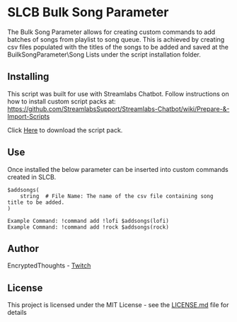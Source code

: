 # SLCB Bulk Song Parameter

The Bulk Song Parameter allows for creating custom commands to add batches of songs from playlist to song queue.
This is achieved by creating csv files populated with the titles of the songs to be added and saved at the BuilkSongParameter\Song Lists under the script installation folder.

## Installing

This script was built for use with Streamlabs Chatbot.
Follow instructions on how to install custom script packs at:
https://github.com/StreamlabsSupport/Streamlabs-Chatbot/wiki/Prepare-&-Import-Scripts

Click [Here](https://github.com/Encrypted-Thoughts/SLCB-BulkSongParameter/releases/download/v1.0/BulkSongParameter.zip) to download the script pack.

## Use

Once installed the below parameter can be inserted into custom commands created in SLCB.
```
$addsongs(
    string  # File Name: The name of the csv file containing song title to be added.
)

Example Command: !command add !lofi $addsongs(lofi)
Example Command: !command add !rock $addsongs(rock)
```

## Author

EncryptedThoughts - [Twitch](https://www.twitch.tv/encryptedthoughts)

## License

This project is licensed under the MIT License - see the [LICENSE.md](LICENSE.md) file for details
